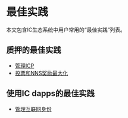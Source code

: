 # 最佳实践
本文包含IC生态系统中用户常用的“最佳实践”列表。 
## 质押的最佳实践
* [管理ICP](https://wiki.internetcomputer.org/wiki/Managing_ICP_holdings)
* [投票和NNS奖励最大化](https://wiki.internetcomputer.org/wiki/Maximizing_Voting_and_NNS_Rewards)

## 使用IC dapps的最佳实践
* [管理互联网身份](https://wiki.internetcomputer.org/wiki/Managing_Internet_Identity)